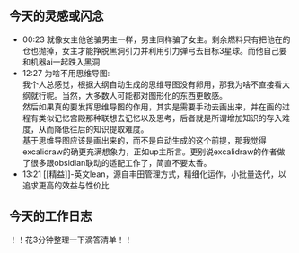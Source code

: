 ## 今天的灵感或闪念

- 00:23 就像女主他爸骗男主一样，男主同样骗了女主。剩余燃料只有把他在的仓也抛掉，女主才能挣脱黑洞引力并利用引力弹弓去目标3星球。而他自己要和机器ai一起跌入黑洞
- 12:27 为啥不用思维导图:<br>我个人总感觉，根据大纲自动生成的思维导图没有卵用，那我为啥不直接看大纲就行呢。当然，大多数人可能都对图形化的东西更敏感。<br>然后如果真的要发挥思维导图的作用，其实是需要手动去画出来，并在画的过程有类似记忆宫殿那种联想去记忆以及思考，后者就是所谓增加知识的存入难度，从而降低往后的知识提取难度。<br>基于思维导图应该是画出来的，而不是自动生成的这个前提，那我觉得excalidraw的确更充满想象力，正如up主所言。更别说excalidraw的作者做了很多跟obsidian联动的适配工作了，简直不要太香。
- 13:21 [[精益]]-英文lean，源自丰田管理方式，精细化运作，小批量迭代，以追求更高的效益与性价比

## 今天的工作日志

！！花3分钟整理一下滴答清单！！
